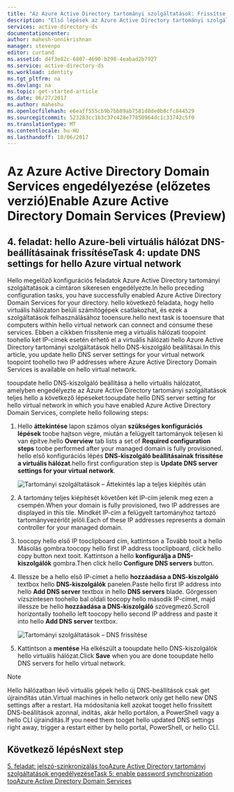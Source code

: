 ```yaml
---
title: "Az Azure Active Directory tartományi szolgáltatások: Frissítse a hello Azure-beli virtuális hálózat DNS-beállítások |} Microsoft Docs"
description: "Első lépések az Azure Active Directory tartományi szolgáltatások használatával"
services: active-directory-ds
documentationcenter: 
author: mahesh-unnikrishnan
manager: stevenpo
editor: curtand
ms.assetid: d4f3e82c-6807-4690-b298-4eabad2b7927
ms.service: active-directory-ds
ms.workload: identity
ms.tgt_pltfrm: na
ms.devlang: na
ms.topic: get-started-article
ms.date: 06/27/2017
ms.author: maheshu
ms.openlocfilehash: e6eaff555cb9b7bb89ab7581d8de0b8cfc844529
ms.sourcegitcommit: 523283cc1b3c37c428e77850964dc1c33742c5f0
ms.translationtype: MT
ms.contentlocale: hu-HU
ms.lasthandoff: 10/06/2017
---
```

# <a name="enable-azure-active-directory-domain-services-preview"></a><span data-ttu-id="a7193-103">Az Azure Active Directory Domain Services engedélyezése (előzetes verzió)</span><span class="sxs-lookup"><span data-stu-id="a7193-103">Enable Azure Active Directory Domain Services (Preview)</span></span>

## <a name="task-4-update-dns-settings-for-hello-azure-virtual-network"></a><span data-ttu-id="a7193-104">4. feladat: hello Azure-beli virtuális hálózat DNS-beállításainak frissítése</span><span class="sxs-lookup"><span data-stu-id="a7193-104">Task 4: update DNS settings for hello Azure virtual network</span></span>
<span data-ttu-id="a7193-105">Hello megelőző konfigurációs feladatok Azure Active Directory tartományi szolgáltatások a címtáron sikeresen engedélyezte.</span><span class="sxs-lookup"><span data-stu-id="a7193-105">In hello preceding configuration tasks, you have successfully enabled Azure Active Directory Domain Services for your directory.</span></span> <span data-ttu-id="a7193-106">hello következő feladata, hogy hello virtuális hálózaton belüli számítógépek csatlakozhat, és ezek a szolgáltatások felhasználásához tooensure.</span><span class="sxs-lookup"><span data-stu-id="a7193-106">hello next task is tooensure that computers within hello virtual network can connect and consume these services.</span></span> <span data-ttu-id="a7193-107">Ebben a cikkben frissítenie meg a virtuális hálózati toopoint toohello két IP-címek esetén érhető el a virtuális hálózati hello Azure Active Directory tartományi szolgáltatások hello DNS-kiszolgáló beállításai.</span><span class="sxs-lookup"><span data-stu-id="a7193-107">In this article, you update hello DNS server settings for your virtual network toopoint toohello two IP addresses where Azure Active Directory Domain Services is available on hello virtual network.</span></span>

<span data-ttu-id="a7193-108">tooupdate hello DNS-kiszolgáló beállítása a hello virtuális hálózatot, amelyben engedélyezte az Azure Active Directory tartományi szolgáltatások teljes hello a következő lépéseket:</span><span class="sxs-lookup"><span data-stu-id="a7193-108">tooupdate hello DNS server setting for hello virtual network in which you have enabled Azure Active Directory Domain Services, complete hello following steps:</span></span>

1. <span data-ttu-id="a7193-109">Hello **áttekintése** lapon számos olyan **szükséges konfigurációs lépések** toobe hajtson végre, miután a felügyelt tartományok teljesen ki van építve.</span><span class="sxs-lookup"><span data-stu-id="a7193-109">hello **Overview** tab lists a set of **Required configuration steps** toobe performed after your managed domain is fully provisioned.</span></span> <span data-ttu-id="a7193-110">hello első konfigurációs lépés **DNS-kiszolgáló beállításainak frissítése a virtuális hálózat**.</span><span class="sxs-lookup"><span data-stu-id="a7193-110">hello first configuration step is **Update DNS server settings for your virtual network**.</span></span>

    ![Tartományi szolgáltatások – Áttekintés lap a teljes kiépítés után](./media/getting-started/domain-services-provisioned-overview.png)

2. <span data-ttu-id="a7193-112">A tartomány teljes kiépítését követően két IP-cím jelenik meg ezen a csempén.</span><span class="sxs-lookup"><span data-stu-id="a7193-112">When your domain is fully provisioned, two IP addresses are displayed in this tile.</span></span> <span data-ttu-id="a7193-113">Mindkét IP-cím a felügyelt tartományhoz tartozó tartományvezérlőt jelöli.</span><span class="sxs-lookup"><span data-stu-id="a7193-113">Each of these IP addresses represents a domain controller for your managed domain.</span></span>

3. <span data-ttu-id="a7193-114">toocopy hello első IP tooclipboard cím, kattintson a Tovább tooit a hello Másolás gombra.</span><span class="sxs-lookup"><span data-stu-id="a7193-114">toocopy hello first IP address tooclipboard, click hello copy button next tooit.</span></span> <span data-ttu-id="a7193-115">Kattintson a hello **konfigurálja a DNS-kiszolgálók** gombra.</span><span class="sxs-lookup"><span data-stu-id="a7193-115">Then click hello **Configure DNS servers** button.</span></span>

4. <span data-ttu-id="a7193-116">Illessze be a hello első IP-címet a hello **hozzáadása a DNS-kiszolgáló** textbox hello **DNS-kiszolgálók** panelen.</span><span class="sxs-lookup"><span data-stu-id="a7193-116">Paste hello first IP address into hello **Add DNS server** textbox in hello **DNS servers** blade.</span></span> <span data-ttu-id="a7193-117">Görgessen vízszintesen toohello bal oldali toocopy hello második IP-címet, majd illessze be hello **hozzáadása a DNS-kiszolgáló** szövegmező.</span><span class="sxs-lookup"><span data-stu-id="a7193-117">Scroll horizontally toohello left toocopy hello second IP address and paste it into hello **Add DNS server** textbox.</span></span>

    ![Tartományi szolgáltatások – DNS frissítése](./media/getting-started/domain-services-update-dns.png)

5. <span data-ttu-id="a7193-119">Kattintson a **mentése** Ha elkészült a tooupdate hello DNS-kiszolgálók hello virtuális hálózat.</span><span class="sxs-lookup"><span data-stu-id="a7193-119">Click **Save** when you are done tooupdate hello DNS servers for hello virtual network.</span></span>

> [!NOTE]
> <span data-ttu-id="a7193-120">Hello hálózatban lévő virtuális gépek hello új DNS-beállítások csak get újraindítás után.</span><span class="sxs-lookup"><span data-stu-id="a7193-120">Virtual machines in hello network only get hello new DNS settings after a restart.</span></span> <span data-ttu-id="a7193-121">Ha módosítania kell azokat tooget hello frissített DNS-beállítások azonnal, indítás, akár hello portálon, a PowerShell vagy a hello CLI újraindítás.</span><span class="sxs-lookup"><span data-stu-id="a7193-121">If you need them tooget hello updated DNS settings right away, trigger a restart either by hello portal, PowerShell, or hello CLI.</span></span>
>
>

## <a name="next-step"></a><span data-ttu-id="a7193-122">Következő lépés</span><span class="sxs-lookup"><span data-stu-id="a7193-122">Next step</span></span>
[<span data-ttu-id="a7193-123">5. feladat: jelszó-szinkronizálás tooAzure Active Directory tartományi szolgáltatások engedélyezése</span><span class="sxs-lookup"><span data-stu-id="a7193-123">Task 5: enable password synchronization tooAzure Active Directory Domain Services</span></span>](active-directory-ds-getting-started-password-sync.md)
